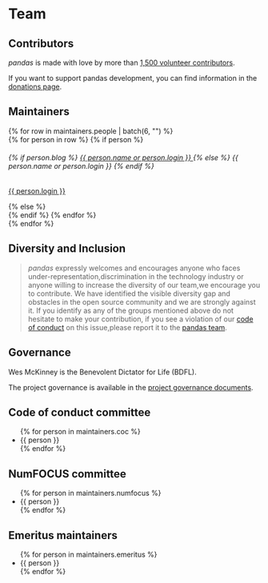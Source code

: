 # Team

## Contributors

_pandas_ is made with love by more than [1,500 volunteer contributors](https://github.com/pandas-dev/pandas/graphs/contributors).

If you want to support pandas development, you can find information in the [donations page](../donate.html).

## Maintainers

<div class="row maintainers">
    {% for row in maintainers.people | batch(6, "") %}
        <div class="card-group maintainers">
            {% for person in row %}
                {% if person %}
                    <div class="card">
                        <img class="card-img-top" alt="" src="{{ person.avatar_url }}"/>
                        <div class="card-body">
                            <h6 class="card-title">
                                {% if person.blog %}
                                    <a href="{{ person.blog }}">
                                        {{ person.name or person.login }}
                                    </a>
                                {% else %}
                                    {{ person.name or person.login }}
                                {% endif %}
                            </h6>
                            <p class="card-text small"><a href="{{ person.html_url }}">{{ person.login }}</a></p>
                        </div>
                    </div>
                {% else %}
                    <div class="card border-0"></div>
                {% endif %}
            {% endfor %}
        </div>
    {% endfor %}
</div>

## Diversity and Inclusion
    
> _pandas_ expressly welcomes and encourages anyone who faces under-representation,discrimination in the technology industry 
> or anyone willing to increase the diversity of our team,we encourage you to contribute.
> We have identified the visible diversity gap and obstacles in the open source community and we are strongly against it.
> If you identify as any of the groups mentioned above do not hesitate to make your contribution,
> if you see a violation of our [code of conduct](https://github.com/pandas-dev/pandas/blob/master/.github/CODE_OF_CONDUCT.md) 
> on this issue,please report it to the [pandas team](pandas-coc@googlegroups.com).


## Governance

Wes McKinney is the Benevolent Dictator for Life (BDFL).

The project governance is available in the [project governance documents](https://github.com/pandas-dev/pandas-governance).

## Code of conduct committee

<ul>
    {% for person in maintainers.coc %}
        <li>{{ person }}</li>
    {% endfor %}
</ul>

## NumFOCUS committee

<ul>
    {% for person in maintainers.numfocus %}
        <li>{{ person }}</li>
    {% endfor %}
</ul>

## Emeritus maintainers

<ul>
    {% for person in maintainers.emeritus %}
        <li>{{ person }}</li>
    {% endfor %}
</ul>
